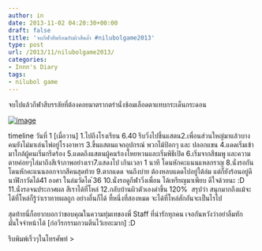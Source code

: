 ```yaml
---
author: in
date: 2013-11-02 04:20:30+00:00
draft: false
title: 'จบ​กีฬา​สี​พร้อม​กับ​ผิว​สี​คล้ำ​ #nilubolgame2013'
type: post
url: /2013/11/nilubolgame2013/
categories:
- Innn's Diary
tags:
- nilubol game
---
```


จบ​ไป​แล้ว​กีฬา​สี​บรรลัย​ที่​ต้อง​คอย​มา​ตรากตรำ​นั่ง​ซ้อม​เลือด​ตา​แทบ​กระเด็น​กระดอน​



[![image](https://www.innnblog.com/wp-content/uploads/2013/11/wpid-IMG_20131101_165203.jpg)
](https://www.innnblog.com/wp-content/uploads/2013/11/wpid-IMG_20131101_165203.jpg)

timeline วัน​ที่​ 1 [เมื่อวาน]
1.ไป​ถึง​โรงเรียน​ 6.40 รีบ​วิ่ง​ไป​ขึ้น​แสตน​
2.เพื่อน​ส่วน​ใหญ่​มา​แล้ว​บาง​คน​ยัง​ไม่​มา​เล่น​ไพ่​อยู่​โรงอาหาร​
3.ขึ้น​แสตน​แจก​อุปกรณ์ พวกไม้ป้อกๆ และ ปลอกแขน​
4.แดด​เริ่ม​เข้า​มา​ใกล้​ผู้​คน​เริ่ม​กรีดร้อง​
5.แดด​ถึง​แสตน​ ผู้​คน​ร้อง​โหยหวน​และ​เริ่ม​พิธี​เปิด​
6.เริ่ม​จาก​สี​ชมพู​ และ​ความ​ตาย​ค่อย​ๆ​ไล่​มา​ถึง​สี​เจ้าภาพ​อย่าง​เรา​
7.แสดง​ไป​ เกิน​เวลา​ 1​ นาที​ โดน​หัก​คะแนน​แหลก​ราญ​
8.นั่งรอ​กัน​โดน​หัก​คะแนน​ ออก​จาก​สี​คน​สุดท้าย​
9.ตากแดด​ จน​ถึง​บ่าย​ ต้อง​หลบ​แดด​ไป​อยู่​ใต้​ล่ม​ แต่​ก็​ยัง​ร้อน​อยู่​ดี​ นาฬิกา​วัด​ได้​ 41 องศา ใน​ล่ม​วัด​ได ้​36
10.นั่ง​รอ​ดู​กีฬา​วิ่ง​เพื่อน​ ได้​เหรียญ​มา​เพียบ​ ดีใจ​ด้วย​นะ​ :D
11.นั่ง​รอ​จน​ประกาศ​ผล​ สี​เรา​ได้​ที่​โหล่
12.กลับบ้านผิวตัวเองดำขึ้น 120% ​
สรุป​ว่า​ สนุก​มาก​ ถึง​แม้​จะ​ได้​ที่​โหล่​ก็​รู้​ว่า​เรา​ทาย​ผล​ถูก​ อย่างอื่นก็ได้ ที้หนึ่งที่สองหมด จะได้ที่โหล่สักอันจะเป็นไรไป​

สุดท้าย​นี่​ก็อยากบอกว่าขอบคุณในความทุ่มเทของพี่ Staff ที่น่ารักทุกคน เจอกันหวังว่าอย่าลืมทัก มั่นใจจำหน้าได้ [ก่อวีรกรรมกวนตีนไว้เยอะมาก]
:D

รีบพิมพ์เร็วๆในโทรศัพท์ >
